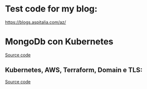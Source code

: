 # Test code for my blog:
https://blogs.aspitalia.com/az/

# MongoDb con Kubernetes
[Source code](/tree/master/k8s-1)

## Kubernetes, AWS, Terraform, Domain e TLS:

[Source code](/tree/master/k8s-2)